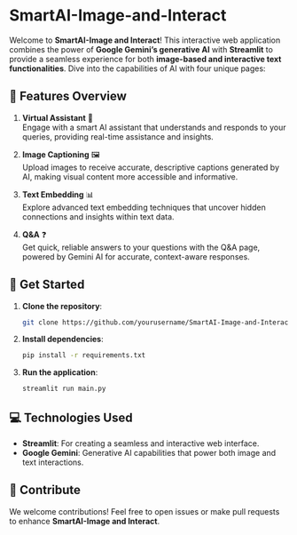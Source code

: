 # SmartAI-Image-and-Interact

Welcome to **SmartAI-Image and Interact**! This interactive web application combines the power of **Google Gemini’s generative AI** with **Streamlit** to provide a seamless experience for both **image-based and interactive text functionalities**. Dive into the capabilities of AI with four unique pages:

## 🔹 Features Overview

1. **Virtual Assistant** 🤖  
   Engage with a smart AI assistant that understands and responds to your queries, providing real-time assistance and insights.

2. **Image Captioning** 🖼️  
   Upload images to receive accurate, descriptive captions generated by AI, making visual content more accessible and informative.

3. **Text Embedding** 📊  
   Explore advanced text embedding techniques that uncover hidden connections and insights within text data.

4. **Q&A** ❓  
   Get quick, reliable answers to your questions with the Q&A page, powered by Gemini AI for accurate, context-aware responses.

## 🚀 Get Started

1. **Clone the repository**:
   ```bash
   git clone https://github.com/yourusername/SmartAI-Image-and-Interact.git
   ```
2. **Install dependencies**:
   ```bash
   pip install -r requirements.txt
   ```
3. **Run the application**:
   ```bash
   streamlit run main.py
   ```

## 💻 Technologies Used

- **Streamlit**: For creating a seamless and interactive web interface.
- **Google Gemini**: Generative AI capabilities that power both image and text interactions.

## 🎉 Contribute

We welcome contributions! Feel free to open issues or make pull requests to enhance **SmartAI-Image and Interact**.
